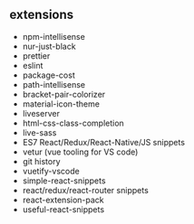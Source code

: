 
## extensions 
  * npm-intellisense
  * nur-just-black 
  * prettier
  * eslint
  * package-cost 
  * path-intellisense
  * bracket-pair-colorizer
  * material-icon-theme 
  * liveserver
  * html-css-class-completion
  * live-sass
  * ES7 React/Redux/React-Native/JS snippets
  * vetur (vue tooling for VS code) 
  * git history 
  * vuetify-vscode
  * simple-react-snippets
  * react/redux/react-router snippets
  * react-extension-pack
  * useful-react-snippets






